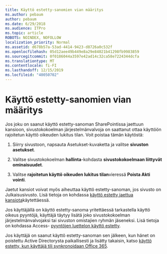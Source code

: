 ```yaml
---
title: Käyttö estetty-sanomien vian määritys
ms.author: pebaum
author: pebaum
ms.date: 6/29/2018
ms.audience: ITPro
ms.topic: article
ROBOTS: NOINDEX, NOFOLLOW
localization_priority: Normal
ms.assetid: d678b57a-53ad-4414-9423-d8726a0c532f
ms.openlocfilehash: 05d12aee49b449e8a29e84021b41298fb9983859
ms.sourcegitcommit: 0f0186044a3597e42ad14c32ca58e7224344dcfa
ms.translationtype: MT
ms.contentlocale: fi-FI
ms.lasthandoff: 12/15/2019
ms.locfileid: "40050702"
---
```

# <a name="troubleshoot-access-denied-messages"></a>Käyttö estetty-sanomien vian määritys

Jos joku on saanut käyttö estetty-sanoman SharePointissa jaettuun kansioon, sivustokokoelman järjestelmänvalvoja on saattanut ottaa käyttöön rajoitetun käyttö oikeuden lukitus tilan. Voit poistaa tämän käytöstä: 
  
1. Siirry sivustoon, napsauta Asetukset-kuvaketta ja valitse **sivuston asetukset**.
    
2. Valitse sivustokokoelman **hallinta**-kohdasta **sivustokokoelmaan liittyvät ominaisuudet**.
    
3. Valitse **rajoitetun käyttö oikeuden lukitus tilan**vieressä **Poista Akti vointi**.
    
Jaetut kansiot voivat myös aiheuttaa käyttö estetty-sanoman, jos sivusto on Julkaisusivusto. Lisä tietoja on kohdassa [käyttö estetty jaettua kansiota](https://go.microsoft.com/fwlink/?linkid=2004317)käytettäessä.
  
Jos käyttäjällä on käyttö estetty-sanoma yritettäessä tarkastella käyttö oikeus pyyntöjä, käyttäjä täytyy lisätä joko sivustokokoelman järjestelmänvalvojaksi tai sivuston omistajien ryhmän jäseneksi. Lisä tietoja on kohdassa Access- [pyyntöjen luettelon käyttö estetty](https://go.microsoft.com/fwlink/?linkid=2004220).
  
Jos käyttäjä on saanut käyttö estetty-sanoman sen jälkeen, kun hänet on poistettu Active Directorysta paikallisesti ja lisätty takaisin, katso [käyttö estetty, kun käyttäjä tili synkronoidaan Office 365](https://go.microsoft.com/fwlink/?linkid=2004318).
  

